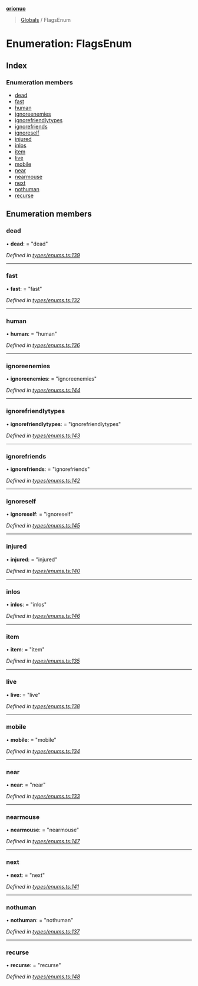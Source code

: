 **[orionuo](../README.md)**

> [Globals](../globals.md) / FlagsEnum

# Enumeration: FlagsEnum

## Index

### Enumeration members

* [dead](flagsenum.md#dead)
* [fast](flagsenum.md#fast)
* [human](flagsenum.md#human)
* [ignoreenemies](flagsenum.md#ignoreenemies)
* [ignorefriendlytypes](flagsenum.md#ignorefriendlytypes)
* [ignorefriends](flagsenum.md#ignorefriends)
* [ignoreself](flagsenum.md#ignoreself)
* [injured](flagsenum.md#injured)
* [inlos](flagsenum.md#inlos)
* [item](flagsenum.md#item)
* [live](flagsenum.md#live)
* [mobile](flagsenum.md#mobile)
* [near](flagsenum.md#near)
* [nearmouse](flagsenum.md#nearmouse)
* [next](flagsenum.md#next)
* [nothuman](flagsenum.md#nothuman)
* [recurse](flagsenum.md#recurse)

## Enumeration members

### dead

•  **dead**:  = "dead"

*Defined in [types/enums.ts:139](https://github.com/msviha/orionuo/blob/2f31050/src/types/enums.ts#L139)*

___

### fast

•  **fast**:  = "fast"

*Defined in [types/enums.ts:132](https://github.com/msviha/orionuo/blob/2f31050/src/types/enums.ts#L132)*

___

### human

•  **human**:  = "human"

*Defined in [types/enums.ts:136](https://github.com/msviha/orionuo/blob/2f31050/src/types/enums.ts#L136)*

___

### ignoreenemies

•  **ignoreenemies**:  = "ignoreenemies"

*Defined in [types/enums.ts:144](https://github.com/msviha/orionuo/blob/2f31050/src/types/enums.ts#L144)*

___

### ignorefriendlytypes

•  **ignorefriendlytypes**:  = "ignorefriendlytypes"

*Defined in [types/enums.ts:143](https://github.com/msviha/orionuo/blob/2f31050/src/types/enums.ts#L143)*

___

### ignorefriends

•  **ignorefriends**:  = "ignorefriends"

*Defined in [types/enums.ts:142](https://github.com/msviha/orionuo/blob/2f31050/src/types/enums.ts#L142)*

___

### ignoreself

•  **ignoreself**:  = "ignoreself"

*Defined in [types/enums.ts:145](https://github.com/msviha/orionuo/blob/2f31050/src/types/enums.ts#L145)*

___

### injured

•  **injured**:  = "injured"

*Defined in [types/enums.ts:140](https://github.com/msviha/orionuo/blob/2f31050/src/types/enums.ts#L140)*

___

### inlos

•  **inlos**:  = "inlos"

*Defined in [types/enums.ts:146](https://github.com/msviha/orionuo/blob/2f31050/src/types/enums.ts#L146)*

___

### item

•  **item**:  = "item"

*Defined in [types/enums.ts:135](https://github.com/msviha/orionuo/blob/2f31050/src/types/enums.ts#L135)*

___

### live

•  **live**:  = "live"

*Defined in [types/enums.ts:138](https://github.com/msviha/orionuo/blob/2f31050/src/types/enums.ts#L138)*

___

### mobile

•  **mobile**:  = "mobile"

*Defined in [types/enums.ts:134](https://github.com/msviha/orionuo/blob/2f31050/src/types/enums.ts#L134)*

___

### near

•  **near**:  = "near"

*Defined in [types/enums.ts:133](https://github.com/msviha/orionuo/blob/2f31050/src/types/enums.ts#L133)*

___

### nearmouse

•  **nearmouse**:  = "nearmouse"

*Defined in [types/enums.ts:147](https://github.com/msviha/orionuo/blob/2f31050/src/types/enums.ts#L147)*

___

### next

•  **next**:  = "next"

*Defined in [types/enums.ts:141](https://github.com/msviha/orionuo/blob/2f31050/src/types/enums.ts#L141)*

___

### nothuman

•  **nothuman**:  = "nothuman"

*Defined in [types/enums.ts:137](https://github.com/msviha/orionuo/blob/2f31050/src/types/enums.ts#L137)*

___

### recurse

•  **recurse**:  = "recurse"

*Defined in [types/enums.ts:148](https://github.com/msviha/orionuo/blob/2f31050/src/types/enums.ts#L148)*
